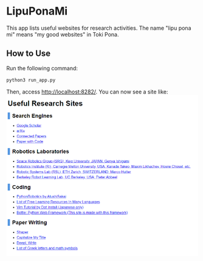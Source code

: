 # LipuPonaMi
This app lists useful websites for research activities. The name "lipu pona mi" means "my good websites" in Toki Pona.

## How to Use
Run the following command:
```bash
python3 run_app.py
```
Then, access [http://localhost:8282/](http://localhost:8282/).
You can now see a site like:
![](./images/example-view.png)
